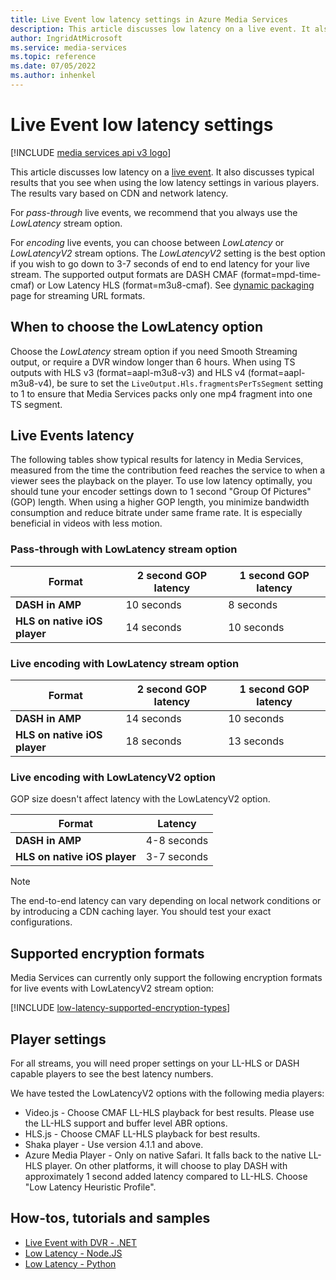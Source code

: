 ```yaml
---
title: Live Event low latency settings in Azure Media Services
description: This article discusses low latency on a live event. It also discusses typical results that you see when using the low latency settings in various players. The results vary based on CDN and network latency.
author: IngridAtMicrosoft
ms.service: media-services
ms.topic: reference
ms.date: 07/05/2022
ms.author: inhenkel
---
```


# Live Event low latency settings

[!INCLUDE [media services api v3 logo](./includes/v3-hr.md)]

This article discusses low latency on a [live event](/rest/api/media/liveevents). It also discusses typical results that you see when using the low latency settings in various players. The results vary based on CDN and network latency.

For *pass-through* live events, we recommend that you always use the *LowLatency* stream option.

For *encoding* live events, you can choose between *LowLatency* or *LowLatencyV2* stream options. The *LowLatencyV2* setting is the best option if you wish to go down to 3-7 seconds of end to end latency for your live stream. The supported output formats are DASH CMAF (format=mpd-time-cmaf) or Low Latency HLS (format=m3u8-cmaf). See [dynamic packaging](encode-dynamic-packaging-concept.md) page for streaming URL formats.

## When to choose the LowLatency option

Choose the *LowLatency* stream option if you need Smooth Streaming output, or require a DVR window longer than 6 hours. When using TS outputs with HLS v3 (format=aapl-m3u8-v3) and HLS v4 (format=aapl-m3u8-v4), be sure to set the `LiveOutput.Hls.fragmentsPerTsSegment` setting to 1 to ensure that Media Services packs only one mp4 fragment into one TS segment.

## Live Events latency

The following tables show typical results for latency in Media Services, measured from the time the contribution feed reaches the service to when a viewer sees the playback on the player. To use low latency optimally, you should tune your encoder settings down to 1 second "Group Of Pictures" (GOP) length. When using a higher GOP length, you minimize bandwidth consumption and reduce bitrate under same frame rate. It is especially beneficial in videos with less motion.

### Pass-through with LowLatency stream option

| Format | 2 second GOP latency | 1 second GOP latency |
|---|---|---|
|**DASH in AMP**|10 seconds|8 seconds|
|**HLS on native iOS player**|14 seconds|10 seconds|

### Live encoding with LowLatency stream option

| Format |2 second GOP latency |1 second GOP latency |
|---|---|---|
|**DASH in AMP**|14 seconds |10 seconds|
|**HLS on native iOS player**|18 seconds |13 seconds|

### Live encoding with LowLatencyV2 option

GOP size doesn't affect latency with the LowLatencyV2 option.

| Format | Latency |
|---|---|
|**DASH in AMP**| 4-8 seconds|
|**HLS on native iOS player**| 3-7 seconds|

> [!NOTE]
> The end-to-end latency can vary depending on local network conditions or by introducing a CDN caching layer. You should test your exact configurations.

## Supported encryption formats

Media Services can currently only support the following encryption formats for live events with LowLatencyV2 stream option:

[!INCLUDE [low-latency-supported-encryption-types](includes/low-latency-supported-encryption-types.md)]

## Player settings

For all streams, you will need proper settings on your LL-HLS or DASH capable players to see the best latency numbers.

We have tested the LowLatencyV2 options with the following media players:

- Video.js - Choose CMAF LL-HLS playback for best results. Please use the LL-HLS support and buffer level ABR options.
- HLS.js - Choose CMAF LL-HLS playback for best results.
- Shaka player - Use version 4.1.1 and above.
- Azure Media Player - Only on native Safari. It falls back to the native LL-HLS player.  On other platforms, it will choose to play DASH with approximately 1 second added latency compared to LL-HLS.  Choose "Low Latency Heuristic Profile".

## How-tos, tutorials and samples

- [Live Event with DVR - .NET](https://github.com/Azure-Samples/media-services-v3-dotnet/blob/main/Live/LiveEventWithDVR/Program.cs)
- [Low Latency - Node.JS](https://github.com/Azure-Samples/media-services-v3-node-tutorials/blob/main/Live/720P_Low_Latency_Encoding_Live_Event/index.ts)
- [Low Latency - Python](https://github.com/Azure-Samples/media-services-v3-python/blob/main/Live/720p_Encoding_Live_Event_Low_Latency/720p_low_latency_encoding_live_event.py)